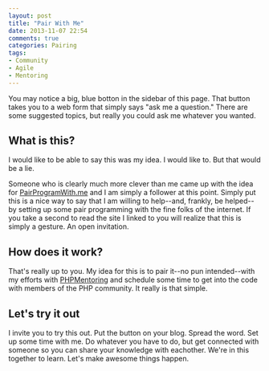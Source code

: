 ```yaml
---
layout: post
title: "Pair With Me"
date: 2013-11-07 22:54
comments: true
categories: Pairing
tags:
- Community
- Agile
- Mentoring
---
```

You may notice a big, blue botton in the sidebar of this page. That button takes you to a web form that simply says "ask me a question." There are some suggested topics, but really you could ask me whatever you wanted.

## What is this?

I would like to be able to say this was my idea. I would like to. But that would be a lie.

Someone who is clearly much more clever than me came up with the idea for [PairProgramWith.me](http://www.pairprogramwith.me/) and I am simply a follower at this point. Simply put this is a nice way to say that I am willing to help--and, frankly, be helped--by setting up some pair programming with the fine folks of the internet. If you take a second to read the site I linked to you will realize that this is simply a gesture. An open invitation.

## How does it work?

That's really up to you. My idea for this is to pair it--no pun intended--with my efforts with [PHPMentoring](http://phpmentoring.org) and schedule some time to get into the code with members of the PHP community. It really is that simple.

## Let's try it out

I invite you to try this out. Put the button on your blog. Spread the word. Set up some time with me. Do whatever you have to do, but get connected with someone so you can share your knowledge with eachother. We're in this together to learn. Let's make awesome things happen.
